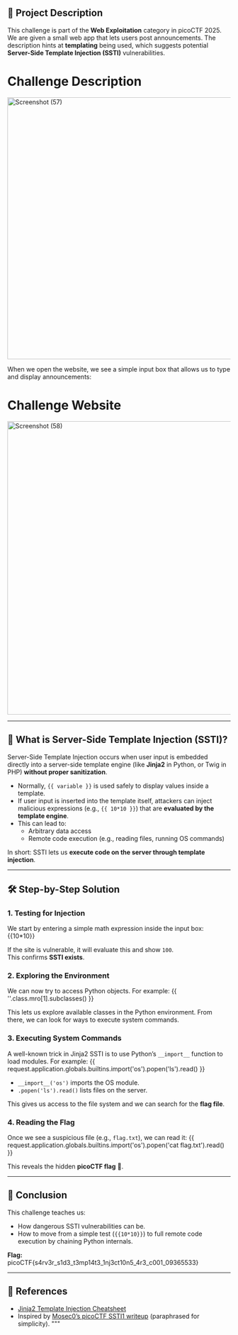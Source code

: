 ## 📌 Project Description

This challenge is part of the **Web Exploitation** category in picoCTF 2025.  
We are given a small web app that lets users post announcements. The description hints at **templating** being used, which suggests potential **Server-Side Template Injection (SSTI)** vulnerabilities.

# Challenge Description

<img width="671" height="591" alt="Screenshot (57)" src="https://github.com/user-attachments/assets/21e47857-ba62-41f1-8059-e553d3b472e5" />


When we open the website, we see a simple input box that allows us to type and display announcements:

# Challenge Website

<img width="1366" height="662" alt="Screenshot (58)" src="https://github.com/user-attachments/assets/e58d41ae-8022-41fd-93a6-621a8bc62b37" />

---

## 🔎 What is Server-Side Template Injection (SSTI)?

Server-Side Template Injection occurs when user input is embedded directly into a server-side template engine (like **Jinja2** in Python, or Twig in PHP) **without proper sanitization**.

- Normally, `{{ variable }}` is used safely to display values inside a template.
- If user input is inserted into the template itself, attackers can inject malicious expressions (e.g., `{{ 10*10 }}`) that are **evaluated by the template engine**.
- This can lead to:
  - Arbitrary data access
  - Remote code execution (e.g., reading files, running OS commands)

In short: SSTI lets us **execute code on the server through template injection**.

---

## 🛠️ Step-by-Step Solution

### 1. Testing for Injection

We start by entering a simple math expression inside the input box:
{{10*10}}

If the site is vulnerable, it will evaluate this and show `100`.  
This confirms **SSTI exists**.

### 2. Exploring the Environment

We can now try to access Python objects. For example:
{{ ''.class.mro[1].subclasses() }}

This lets us explore available classes in the Python environment. From there, we can look for ways to execute system commands.

### 3. Executing System Commands

A well-known trick in Jinja2 SSTI is to use Python’s `__import__` function to load modules. For example:
{{ request.application.globals.builtins.import('os').popen('ls').read() }}


- `__import__('os')` imports the OS module.
- `.popen('ls').read()` lists files on the server.

This gives us access to the file system and we can search for the **flag file**.

### 4. Reading the Flag

Once we see a suspicious file (e.g., `flag.txt`), we can read it:
{{ request.application.globals.builtins.import('os').popen('cat flag.txt').read() }}

This reveals the hidden **picoCTF flag** 🎉.

---

## 🏁 Conclusion

This challenge teaches us:

- How dangerous SSTI vulnerabilities can be.
- How to move from a simple test (`{{10*10}}`) to full remote code execution by chaining Python internals.

**Flag:**  
picoCTF{s4rv3r_s1d3_t3mp14t3_1nj3ct10n5_4r3_c001_09365533}

---

## 🔗 References

- [Jinja2 Template Injection Cheatsheet](https://book.hacktricks.xyz/pentesting-web/ssti-server-side-template-injection)
- Inspired by [Mosec0’s picoCTF SSTI1 writeup](https://mosec0.medium.com/picoctf-2025-ssti1-ctf-writeup-a5bf0d4977b5) (paraphrased for simplicity).
  """
